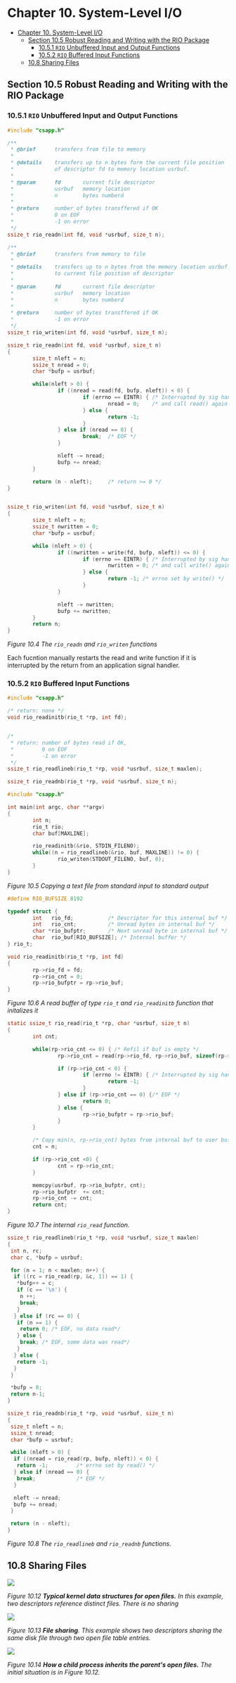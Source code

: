 # Chapter 10. System-Level I/O

<!--toc:start-->
- [Chapter 10. System-Level I/O](#chapter-10-system-level-io)
  - [Section 10.5 Robust Reading and Writing with the RIO Package](#section-105-robust-reading-and-writing-with-the-rio-package)
    - [10.5.1 `RIO` Unbuffered Input and Output Functions](#1051-rio-unbuffered-input-and-output-functions)
    - [10.5.2 `RIO` Buffered Input Functions](#1052-rio-buffered-input-functions)
  - [10.8 Sharing Files](#108-sharing-files)
<!--toc:end-->

<!--toc:start-->

## Section 10.5 Robust Reading and Writing with the RIO Package

### 10.5.1 `RIO` Unbuffered Input and Output Functions

```c
#include "csapp.h"

/**
 * @brief      transfers from file to memory
 *
 * @details    transfers up to n bytes form the current file position
 *             of descriptor fd to memory location usrbuf.
 *
 * @param      fd       current file descriptor
 *             usrbuf   memory location
 *             n        bytes numberd
 *
 * @return     number of bytes transffered if OK
 *             0 on EOF
 *             -1 on error
 */
ssize_t rio_readn(int fd, void *usrbuf, size_t n);

/**
 * @brief      transfers from memory to file
 *
 * @details    transfers up to n bytes from the memory location usrbuf
 *             to current file position of descriptor
 *
 * @param      fd       current file descriptor
 *             usrbuf   memory location
 *             n        bytes numberd
 *
 * @return     number of bytes transffered if OK
 *             -1 on error
 */
ssize_t rio_writen(int fd, void *usrbuf, size_t n);
```

```c
ssize_t rio_readn(int fd, void *usrbuf, size_t n)
{
        size_t nleft = n;
        ssize_t nread = 0;
        char *bufp = usrbuf;

        while(nleft > 0) {
                if ((nread = read(fd, bufp, nleft)) < 0) {
                        if (errno == EINTR) { /* Interrupted by sig handler return */
                                nread = 0;    /* and call read() again */
                        } else {
                                return -1;
                        }
                } else if (nread == 0) {
                        break;  /* EOF */
                }

                nleft -= nread;
                bufp += nread;
        }

        return (n - nleft);     /* return >= 0 */
}


ssize_t rio_writen(int fd, void *usrbuf, size_t n)
{
        size_t nleft = n;
        ssize_t nwritten = 0;
        char *bufp = usrbuf;

        while (nleft > 0) {
                if ((nwritten = write(fd, bufp, nleft)) <= 0) {
                        if (errno == EINTR) { /* Interrupted by sig handler return */
                                nwritten = 0; /* and call write() again */
                        } else {
                                return -1; /* errno set by write() */
                        }
                }

                nleft -= nwritten;
                bufp += nwritten;
        }
        return n;
}

```

<div style={{textAlign:'center'}}>

_Figure 10.4 The `rio_readn` and `rio_writen` functions_

Each fucntion manually restarts the read and write function if it is interrupted by the return from an application signal handler.

</div>

### 10.5.2 `RIO` Buffered Input Functions

```c
#include "csapp.h"

/* return: none */
void rio_readinitb(rio_t *rp, int fd);


/*
 * return: number of bytes read if OK,
 *         0 on EOF
 *         -1 on error
 */
ssize_t rio_readlineb(rio_t *rp, void *usrbuf, size_t maxlen);

ssize_t rio_readnb(rio_t *rp, void *usrbuf, size_t n);
```

```c
#include "csapp.h"

int main(int argc, char **argv)
{
        int n;
        rio_t rio;
        char buf[MAXLINE];

        rio_readinitb(&rio, STDIN_FILENO);
        while((n = rio_readlineb(&rio, buf, MAXLINE)) != 0) {
                rio_writen(STDOUT_FILENO, buf, 0);
        }
}
```

<div style={{textAlign:'center'}}>

_Figure 10.5 Copying a text file from standard input to standard output_

</div>

```c
#define RIO_BUFSIZE 8192

typedef struct {
        int   rio_fd;           /* Descriptor for this internal buf */
        int   rio_cnt;          /* Unread bytes in internal buf */
        char *rio_bufptr;       /* Next unread byte in internal buf */
        char  rio_buf[RIO_BUFSIZE]; /* Internal buffer */
} rio_t;
```

```c
void rio_readinitb(rio_t *rp, int fd)
{
        rp->rio_fd = fd;
        rp->rio_cnt = 0;
        rp->rio_bufptr = rp->rio_buf;
}
```

<div style={{textAlign:'center'}}>

_Figure 10.6 A read buffer of type `rio_t` and `rio_readinitb` function that initalizes it_

</div>

```c
static ssize_t rio_read(rio_t *rp, char *usrbuf, size_t n)
{
        int cnt;

        while(rp->rio_cnt <= 0) { /* Refil if buf is empty */
                rp->rio_cnt = read(rp->rio_fd, rp->rio_buf, sizeof(rp->rio_buf));

                if (rp->rio_cnt < 0) {
                        if (errno != EINTR) { /* Interrupted by sig hander return */
                                return -1;
                        }
                } else if (rp->rio_cnt == 0) {/* EOF */
                        return 0;
                } else {
                        rp->rio_bufptr = rp->rio_buf;
                }
        }

        /* Copy min(n, rp->rio_cnt) bytes from internal buf to user buf */
        cnt = n;

        if (rp->rio_cnt <0) {
                cnt = rp->rio_cnt;
        }

        memcpy(usrbuf, rp->rio_bufptr, cnt);
        rp->rio_bufptr  += cnt;
        rp->rio_cnt -= cnt;
        return cnt;
}
```

<div style={{textAlign:'center'}}>

_Figure 10.7 The internal `rio_read` function._

</div>

```c
ssize_t rio_readlineb(rio_t *rp, void *usrbuf, size_t maxlen)
{
 int n, rc;
 char c, *bufp = usrbuf;

 for (n = 1; n < maxlen; n++) {
  if ((rc = rio_read(rp, &c, 1)) == 1) {
   *bufp++ = c;
   if (c == '\n') {
    n ++;
    break;
   }
  } else if (rc == 0) {
   if (n == 1) {
    return 0; /* EOF, no data read*/
   } else {
    break; /* EOF, some data was read*/
   }
  } else {
   return -1;
  }
 }

 *bufp = 0;
 return n-1;
}
```

```c
ssize_t rio_readnb(rio_t *rp, void *usrbuf, size_t n)
{
 size_t nleft = n;
 ssize_t nread;
 char *bufp = usrbuf;

 while (nleft > 0) {
  if ((nread = rio_read(rp, bufp, nleft)) < 0) {
   return -1;         /* errno set by read() */
  } else if (nread == 0) {
   break;             /* EOF */
  }

  nleft -= nread;
  bufp += nread;
 }

 return (n - nleft);
}
```

<div style={{textAlign:'center'}}>

_Figure 10.8 The `rio_readlineb` and `rio_readnb` functions._

</div>

## 10.8 Sharing Files

<div style={{textAlign:'center'}}>
<img src={require("./ch10/fig10.12.png").default} style={{zoom: "30%"}}/>

_Figure 10.12 **Typical kernel data structures for open files.** In this example, two descriptors reference distinct files. There is no sharing_

</div>

<div style={{textAlign:'center'}}>
<img src={require("./ch10/fig10.13.png").default} style={{zoom: "30%"}}/>

_Figure 10.13 **File sharing**. This example shows two descriptors sharing the same disk file through two open file table entries._

</div>

<div style={{textAlign:'center'}}>
<img src={require("./ch10/fig10.14.png").default} style={{zoom: "30%"}}/>

_Figure 10.14 **How a child process inherits the parent's open files.** The initial situation is in Figure 10.12._

</div>
